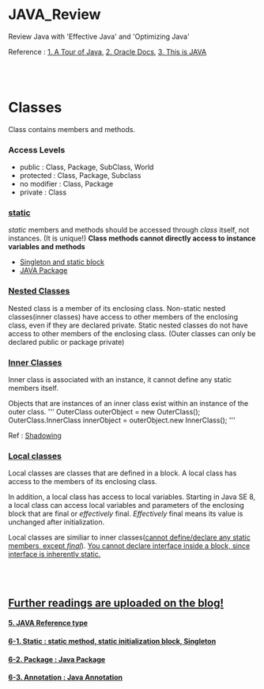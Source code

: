 # JAVA_Review
Review Java with 'Effective Java' and 'Optimizing Java'

Reference : [1. A Tour of Java](https://github.com/hashnut/JAVA_Review/blob/main/java_article_merged.pdf), [2. Oracle Docs](https://docs.oracle.com/javase/tutorial/java/TOC.html), [3. This is JAVA](http://www.yes24.com/Product/Goods/15651484)

<br></br>

# Classes

Class contains members and methods.

### Access Levels

- public : Class, Package, SubClass, World
- protected : Class, Package, Subclass
- no modifier : Class, Package
- private : Class

### [static](https://github.com/hashnut/JAVA_Review/blob/main/oracle_classes/src/TopLevelClass.java)

*static* members and methods should be accessed through *class* itself, not instances. (It is unique!) **Class methods cannot directly access to instance variables and methods**

- [Singleton and static block](https://koreanfoodie.me/636)
- [JAVA Package](https://koreanfoodie.me/638)

### [Nested Classes](https://github.com/hashnut/JAVA_Review/blob/main/oracle_classes/src/OuterClass2.java)

Nested class is a member of its enclosing class. Non-static nested classes(inner classes) have access to other members of the enclosing class, even if they are declared private. Static nested classes do not have access to other members of the enclosing class. (Outer classes can only be declared public or package private)

### [Inner Classes](https://github.com/hashnut/JAVA_Review/blob/main/oracle_classes/src/DataStructure.java)

Inner class is associated with an instance, it cannot define any static members itself.

Objects that are instances of an inner class exist within an instance of the outer class.
'''
OuterClass outerObject = new OuterClass();
OuterClass.InnerClass innerObject = outerObject.new InnerClass();
'''

Ref : [Shadowing](https://github.com/hashnut/JAVA_Review/blob/main/oracle_classes/src/ShadowTest.java)

### [Local classes](https://github.com/hashnut/JAVA_Review/blob/main/oracle_classes/src/LocalClassExample.java)

Local classes are classes that are defined in a block. A local class has access to the members of its enclosing class. 

In addition, a local class has access to local variables. Starting in Java SE 8, a local class can access local variables and parameters of the enclosing block that are final or *effectively* final. *Effectively* final means its value is unchanged after initialization.

Local classes are similiar to inner classes([cannot define/declare any static members, except *final*](https://github.com/hashnut/JAVA_Review/blob/main/oracle_classes/src/only_final_in_local_static.java)). [You cannot declare interface inside a block, since interface is inherently static.](https://github.com/hashnut/JAVA_Review/blob/main/oracle_classes/src/interface_static.java)

<br></br>

## [**Further readings are uploaded on the blog!**](https://iamfoodie.tistory.com/category/Tutorials/Java)

#### [5. JAVA Reference type](https://koreanfoodie.me/635)

#### [6-1. Static : static method, static initialization block, Singleton](https://koreanfoodie.me/636)
#### [6-2. Package : Java Package](https://koreanfoodie.me/638)
#### [6-3. Annotation : Java Annotation](https://koreanfoodie.me/639)


